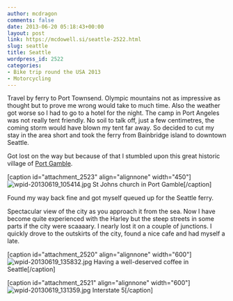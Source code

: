 ```yaml
---
author: mcdragon
comments: false
date: 2013-06-20 05:18:43+00:00
layout: post
link: https://mcdowell.si/seattle-2522.html
slug: seattle
title: Seattle
wordpress_id: 2522
categories:
- Bike trip round the USA 2013
- Motorcycling
---
```




Travel by ferry to Port Townsend. Olympic mountains not as impressive as thought but to prove me wrong would take to much time. Also the weather got worse so I had to go to a hotel for the night. The camp in Port Angeles was not really tent friendly. No soil to talk off, just a few centimetres, the coming storm would have blown my tent far away. So decided to cut my stay in the area short and took the ferry from Bainbridge island to downtown Seattle.

Got lost on the way but because of that I stumbled upon this great historic village of [Port Gamble](https://en.wikipedia.org/wiki/Port_Gamble%2C_Washington).

[caption id="attachment_2523" align="alignnone" width="450"]![wpid-20130619_105414.jpg](https://dwlcvfkt1l4wn.cloudfront.net/2013/06/wpid-20130619_105414-1.jpg) St Johns church in Port Gamble[/caption]

Found my way back fine and got myself queued up for the Seattle ferry.

Spectacular view of the city as you approach it from the sea.
Now I have become quite experienced with the Harley but the steep streets in some parts if the city were scaaaary. I nearly lost it on a couple of junctions. I quickly drove to the outskirts of the city, found a nice cafe and had myself a late.

[caption id="attachment_2520" align="alignnone" width="600"]![wpid-20130619_135832.jpg](https://dwlcvfkt1l4wn.cloudfront.net/2013/06/wpid-20130619_135832-1.jpg) Having a well-deserved coffee in Seattle[/caption]



[caption id="attachment_2521" align="alignnone" width="600"]![wpid-20130619_131359.jpg](https://dwlcvfkt1l4wn.cloudfront.net/2013/06/wpid-20130619_131359-1.jpg) Interstate 5[/caption]
